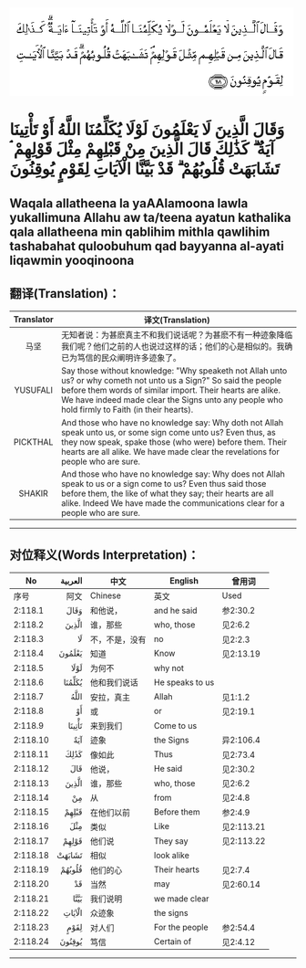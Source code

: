 ![002:118](images/002_118.gif)

#   وَقَالَ الَّذِينَ لَا يَعْلَمُونَ لَوْلَا يُكَلِّمُنَا اللَّهُ أَوْ تَأْتِينَا آيَةٌ ۗ كَذَٰلِكَ قَالَ الَّذِينَ مِنْ قَبْلِهِمْ مِثْلَ قَوْلِهِمْ ۘ تَشَابَهَتْ قُلُوبُهُمْ ۗ قَدْ بَيَّنَّا الْآيَاتِ لِقَوْمٍ يُوقِنُونَ 

## Waqala allatheena la yaAAlamoona lawla yukallimuna Allahu aw ta/teena ayatun kathalika qala allatheena min qablihim mithla qawlihim tashabahat quloobuhum qad bayyanna al-ayati liqawmin yooqinoona

## 翻译(Translation)：

| Translator | 译文(Translation)                                            |
|:----------:| ------------------------------------------------------------ |
| 马坚       | 无知者说：为甚麽真主不和我们说话呢？为甚麽不有一种迹象降临我们呢？他们之前的人也说过这样的话；他们的心是相似的。我确已为笃信的民众阐明许多迹象了。 |
| YUSUFALI   | Say those without knowledge: "Why speaketh not Allah unto us? or why cometh not unto us a Sign?" So said the people before them words of similar import. Their hearts are alike. We have indeed made clear the Signs unto any people who hold firmly to Faith (in their hearts). |
| PICKTHAL   | And those who have no knowledge say: Why doth not Allah speak unto us, or some sign come unto us? Even thus, as they now speak, spake those (who were) before them. Their hearts are all alike. We have made clear the revelations for people who are sure. |
| SHAKIR     | And those who have no knowledge say: Why does not Allah speak to us or a sign come to us? Even thus said those before them, the like of what they say; their hearts are all alike. Indeed We have made the communications clear for a people who are sure. |

---

## 对位释义(Words Interpretation)：

| No       | العربية | 中文           | English         | 曾用词     |
| -------- | ------: | -------------- | --------------- | ---------- |
| 序号     |    阿文 | Chinese        | 英文            | Used       |
| 2:118.1  |    وَقَالَ | 和他说，       | and he said     | 参2:30.2   |
| 2:118.2  |   الَّذِينَ | 谁，那些       | who, those      | 见2:6.2    |
| 2:118.3  |      لَا | 不，不是，没有 | no              | 见2:2.3    |
| 2:118.4  |  يَعْلَمُونَ | 知道           | Know            | 见2:13.19  |
| 2:118.5  |    لَوْلَا | 为何不         | why not         |            |
| 2:118.6  |  يُكَلِّمُنَا | 他和我们说话   | He speaks to us |            |
| 2:118.7  |    اللَّهُ | 安拉，真主     | Allah           | 见1:1.2    |
| 2:118.8  |      أَوْ | 或             | or              | 见2:19.1   |
| 2:118.9  |  تَأْتِينَا | 来到我们       | Come to us      |            |
| 2:118.10 |     آيَةٌ | 迹象           | the Signs       | 异2:106.4  |
| 2:118.11 |    كَذَٰلِكَ | 像如此         | Thus            | 见2:73.4   |
| 2:118.12 |     قَالَ | 他说，         | He said         | 见2:30.2   |
| 2:118.13 |   الَّذِينَ | 谁，那些       | who, those      | 见2:6.2    |
| 2:118.14 |      مِنْ | 从             | from            | 见2:4.8    |
| 2:118.15 |   قَبْلِهِمْ | 在他们以前     | Before them     | 参2:4.9    |
| 2:118.16 |     مِثْلَ | 类似           | Like            | 见2:113.21 |
| 2:118.17 |   قَوْلِهِمْ | 他们说         | They say        | 见2:113.22 |
| 2:118.18 |  تَشَابَهَتْ | 相似           | look alike      |            |
| 2:118.19 |  قُلُوبُهُمْ | 他们的心       | Their hearts    | 见2:7.4    |
| 2:118.20 |      قَدْ | 当然           | may             | 见2:60.14  |
| 2:118.21 |    بَيَّنَّا | 我们说明       | we made clear   |            |
| 2:118.22 |  الْآيَاتِ | 众迹象         | the signs       |            |
| 2:118.23 |    لِقَوْمٍ | 对人们         | For the people  | 参2:54.4   |
| 2:118.24 |  يُوقِنُونَ | 笃信           | Certain of      | 见2:4.12   |

---
